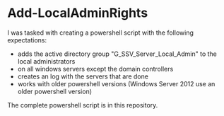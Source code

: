 # Add-LocalAdminRights
I was tasked with creating a powershell script with the following expectations:
  * adds the active directory group "G_SSV_Server_Local_Admin" to the local administrators
  * on all windows servers except the domain controllers
  * creates an log with the servers that are done
  * works with older powershell versions (Windows Server 2012 use an older powershell version) 
  
The complete powershell script is in this repository.
